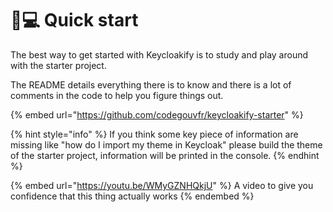 # 👨💻 Quick start

The best way to get started with Keycloakify is to study and play around with the starter project. &#x20;

The README details everything there is to know and there is a lot of comments in the code to help you figure things out. &#x20;

{% embed url="https://github.com/codegouvfr/keycloakify-starter" %}

{% hint style="info" %}
If you think some key piece of information are missing like "how do I import my theme in Keycloak" please build the theme of the starter project, information will be printed in the console.&#x20;
{% endhint %}

{% embed url="https://youtu.be/WMyGZNHQkjU" %}
A video to give you confidence that this thing actually works
{% endembed %}
